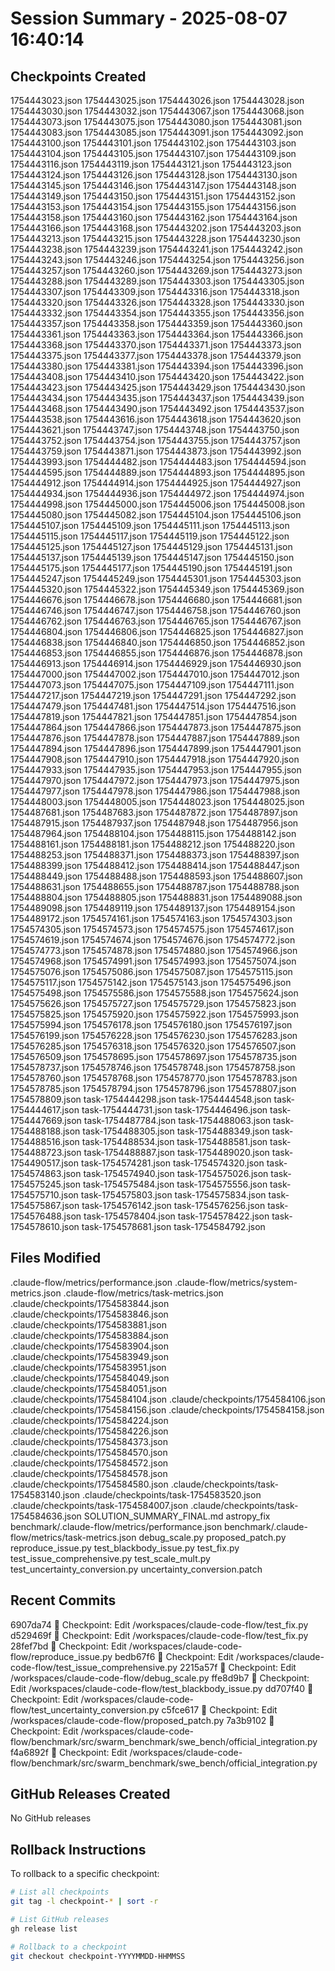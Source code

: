 # Session Summary - 2025-08-07 16:40:14

## Checkpoints Created
1754443023.json
1754443025.json
1754443026.json
1754443028.json
1754443030.json
1754443032.json
1754443067.json
1754443068.json
1754443073.json
1754443075.json
1754443080.json
1754443081.json
1754443083.json
1754443085.json
1754443091.json
1754443092.json
1754443100.json
1754443101.json
1754443102.json
1754443103.json
1754443104.json
1754443105.json
1754443107.json
1754443109.json
1754443116.json
1754443119.json
1754443121.json
1754443123.json
1754443124.json
1754443126.json
1754443128.json
1754443130.json
1754443145.json
1754443146.json
1754443147.json
1754443148.json
1754443149.json
1754443150.json
1754443151.json
1754443152.json
1754443153.json
1754443154.json
1754443155.json
1754443156.json
1754443158.json
1754443160.json
1754443162.json
1754443164.json
1754443166.json
1754443168.json
1754443202.json
1754443203.json
1754443213.json
1754443215.json
1754443228.json
1754443230.json
1754443238.json
1754443239.json
1754443241.json
1754443242.json
1754443243.json
1754443246.json
1754443254.json
1754443256.json
1754443257.json
1754443260.json
1754443269.json
1754443273.json
1754443288.json
1754443289.json
1754443303.json
1754443305.json
1754443307.json
1754443309.json
1754443316.json
1754443318.json
1754443320.json
1754443326.json
1754443328.json
1754443330.json
1754443332.json
1754443354.json
1754443355.json
1754443356.json
1754443357.json
1754443358.json
1754443359.json
1754443360.json
1754443361.json
1754443363.json
1754443364.json
1754443366.json
1754443368.json
1754443370.json
1754443371.json
1754443373.json
1754443375.json
1754443377.json
1754443378.json
1754443379.json
1754443380.json
1754443381.json
1754443394.json
1754443396.json
1754443408.json
1754443410.json
1754443420.json
1754443422.json
1754443423.json
1754443425.json
1754443429.json
1754443430.json
1754443434.json
1754443435.json
1754443437.json
1754443439.json
1754443468.json
1754443490.json
1754443492.json
1754443537.json
1754443538.json
1754443616.json
1754443618.json
1754443620.json
1754443621.json
1754443747.json
1754443748.json
1754443750.json
1754443752.json
1754443754.json
1754443755.json
1754443757.json
1754443759.json
1754443871.json
1754443873.json
1754443992.json
1754443993.json
1754444482.json
1754444483.json
1754444594.json
1754444595.json
1754444889.json
1754444893.json
1754444895.json
1754444912.json
1754444914.json
1754444925.json
1754444927.json
1754444934.json
1754444936.json
1754444972.json
1754444974.json
1754444998.json
1754445000.json
1754445006.json
1754445008.json
1754445080.json
1754445082.json
1754445104.json
1754445106.json
1754445107.json
1754445109.json
1754445111.json
1754445113.json
1754445115.json
1754445117.json
1754445119.json
1754445122.json
1754445125.json
1754445127.json
1754445129.json
1754445131.json
1754445137.json
1754445139.json
1754445147.json
1754445150.json
1754445175.json
1754445177.json
1754445190.json
1754445191.json
1754445247.json
1754445249.json
1754445301.json
1754445303.json
1754445320.json
1754445322.json
1754445349.json
1754445369.json
1754446676.json
1754446678.json
1754446680.json
1754446681.json
1754446746.json
1754446747.json
1754446758.json
1754446760.json
1754446762.json
1754446763.json
1754446765.json
1754446767.json
1754446804.json
1754446806.json
1754446825.json
1754446827.json
1754446838.json
1754446840.json
1754446850.json
1754446852.json
1754446853.json
1754446855.json
1754446876.json
1754446878.json
1754446913.json
1754446914.json
1754446929.json
1754446930.json
1754447000.json
1754447002.json
1754447010.json
1754447012.json
1754447073.json
1754447075.json
1754447109.json
1754447111.json
1754447217.json
1754447219.json
1754447291.json
1754447292.json
1754447479.json
1754447481.json
1754447514.json
1754447516.json
1754447819.json
1754447821.json
1754447851.json
1754447854.json
1754447864.json
1754447866.json
1754447873.json
1754447875.json
1754447876.json
1754447878.json
1754447887.json
1754447889.json
1754447894.json
1754447896.json
1754447899.json
1754447901.json
1754447908.json
1754447910.json
1754447918.json
1754447920.json
1754447933.json
1754447935.json
1754447953.json
1754447955.json
1754447970.json
1754447972.json
1754447973.json
1754447975.json
1754447977.json
1754447978.json
1754447986.json
1754447988.json
1754448003.json
1754448005.json
1754448023.json
1754448025.json
1754487681.json
1754487683.json
1754487872.json
1754487897.json
1754487915.json
1754487937.json
1754487948.json
1754487956.json
1754487964.json
1754488104.json
1754488115.json
1754488142.json
1754488161.json
1754488181.json
1754488212.json
1754488220.json
1754488253.json
1754488371.json
1754488373.json
1754488397.json
1754488399.json
1754488412.json
1754488414.json
1754488447.json
1754488449.json
1754488488.json
1754488593.json
1754488607.json
1754488631.json
1754488655.json
1754488787.json
1754488788.json
1754488804.json
1754488805.json
1754488831.json
1754489088.json
1754489098.json
1754489119.json
1754489137.json
1754489154.json
1754489172.json
1754574161.json
1754574163.json
1754574303.json
1754574305.json
1754574573.json
1754574575.json
1754574617.json
1754574619.json
1754574674.json
1754574676.json
1754574772.json
1754574773.json
1754574878.json
1754574880.json
1754574966.json
1754574968.json
1754574991.json
1754574993.json
1754575074.json
1754575076.json
1754575086.json
1754575087.json
1754575115.json
1754575117.json
1754575142.json
1754575143.json
1754575496.json
1754575498.json
1754575586.json
1754575588.json
1754575624.json
1754575626.json
1754575727.json
1754575729.json
1754575823.json
1754575825.json
1754575920.json
1754575922.json
1754575993.json
1754575994.json
1754576178.json
1754576180.json
1754576197.json
1754576199.json
1754576228.json
1754576230.json
1754576283.json
1754576285.json
1754576318.json
1754576320.json
1754576507.json
1754576509.json
1754578695.json
1754578697.json
1754578735.json
1754578737.json
1754578746.json
1754578748.json
1754578758.json
1754578760.json
1754578768.json
1754578770.json
1754578783.json
1754578785.json
1754578794.json
1754578796.json
1754578807.json
1754578809.json
task-1754444298.json
task-1754444548.json
task-1754444617.json
task-1754444731.json
task-1754446496.json
task-1754447669.json
task-1754487784.json
task-1754488063.json
task-1754488188.json
task-1754488305.json
task-1754488349.json
task-1754488516.json
task-1754488534.json
task-1754488581.json
task-1754488723.json
task-1754488887.json
task-1754489020.json
task-1754490517.json
task-1754574281.json
task-1754574320.json
task-1754574863.json
task-1754574940.json
task-1754575026.json
task-1754575245.json
task-1754575484.json
task-1754575556.json
task-1754575710.json
task-1754575803.json
task-1754575834.json
task-1754575867.json
task-1754576142.json
task-1754576256.json
task-1754576488.json
task-1754578404.json
task-1754578422.json
task-1754578610.json
task-1754578681.json
task-1754584792.json

## Files Modified
.claude-flow/metrics/performance.json
.claude-flow/metrics/system-metrics.json
.claude-flow/metrics/task-metrics.json
.claude/checkpoints/1754583844.json
.claude/checkpoints/1754583846.json
.claude/checkpoints/1754583881.json
.claude/checkpoints/1754583884.json
.claude/checkpoints/1754583904.json
.claude/checkpoints/1754583949.json
.claude/checkpoints/1754583951.json
.claude/checkpoints/1754584049.json
.claude/checkpoints/1754584051.json
.claude/checkpoints/1754584104.json
.claude/checkpoints/1754584106.json
.claude/checkpoints/1754584156.json
.claude/checkpoints/1754584158.json
.claude/checkpoints/1754584224.json
.claude/checkpoints/1754584226.json
.claude/checkpoints/1754584373.json
.claude/checkpoints/1754584570.json
.claude/checkpoints/1754584572.json
.claude/checkpoints/1754584578.json
.claude/checkpoints/1754584580.json
.claude/checkpoints/task-1754583140.json
.claude/checkpoints/task-1754583520.json
.claude/checkpoints/task-1754584007.json
.claude/checkpoints/task-1754584636.json
SOLUTION_SUMMARY_FINAL.md
astropy_fix
benchmark/.claude-flow/metrics/performance.json
benchmark/.claude-flow/metrics/task-metrics.json
debug_scale.py
proposed_patch.py
reproduce_issue.py
test_blackbody_issue.py
test_fix.py
test_issue_comprehensive.py
test_scale_mult.py
test_uncertainty_conversion.py
uncertainty_conversion.patch

## Recent Commits
6907da74 🔖 Checkpoint: Edit /workspaces/claude-code-flow/test_fix.py
d529469f 🔖 Checkpoint: Edit /workspaces/claude-code-flow/test_fix.py
28fef7bd 🔖 Checkpoint: Edit /workspaces/claude-code-flow/reproduce_issue.py
bedb67f6 🔖 Checkpoint: Edit /workspaces/claude-code-flow/test_issue_comprehensive.py
2215a57f 🔖 Checkpoint: Edit /workspaces/claude-code-flow/debug_scale.py
ffe8d9b7 🔖 Checkpoint: Edit /workspaces/claude-code-flow/test_blackbody_issue.py
dd707f40 🔖 Checkpoint: Edit /workspaces/claude-code-flow/test_uncertainty_conversion.py
c5fce617 🔖 Checkpoint: Edit /workspaces/claude-code-flow/proposed_patch.py
7a3b9102 🔖 Checkpoint: Edit /workspaces/claude-code-flow/benchmark/src/swarm_benchmark/swe_bench/official_integration.py
f4a6892f 🔖 Checkpoint: Edit /workspaces/claude-code-flow/benchmark/src/swarm_benchmark/swe_bench/official_integration.py

## GitHub Releases Created
No GitHub releases

## Rollback Instructions
To rollback to a specific checkpoint:
```bash
# List all checkpoints
git tag -l checkpoint-* | sort -r

# List GitHub releases
gh release list

# Rollback to a checkpoint
git checkout checkpoint-YYYYMMDD-HHMMSS
```
